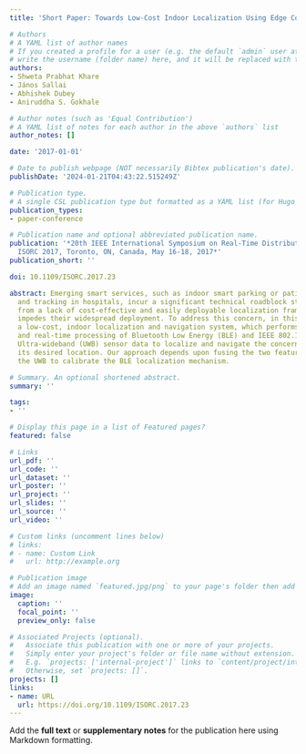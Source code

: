 ```yaml
---
title: 'Short Paper: Towards Low-Cost Indoor Localization Using Edge Computing Resources'

# Authors
# A YAML list of author names
# If you created a profile for a user (e.g. the default `admin` user at `content/authors/admin/`), 
# write the username (folder name) here, and it will be replaced with their full name and linked to their profile.
authors:
- Shweta Prabhat Khare
- János Sallai
- Abhishek Dubey
- Aniruddha S. Gokhale

# Author notes (such as 'Equal Contribution')
# A YAML list of notes for each author in the above `authors` list
author_notes: []

date: '2017-01-01'

# Date to publish webpage (NOT necessarily Bibtex publication's date).
publishDate: '2024-01-21T04:43:22.515249Z'

# Publication type.
# A single CSL publication type but formatted as a YAML list (for Hugo requirements).
publication_types:
- paper-conference

# Publication name and optional abbreviated publication name.
publication: '*20th IEEE International Symposium on Real-Time Distributed Computing,
  ISORC 2017, Toronto, ON, Canada, May 16-18, 2017*'
publication_short: ''

doi: 10.1109/ISORC.2017.23

abstract: Emerging smart services, such as indoor smart parking or patient monitoring
  and tracking in hospitals, incur a significant technical roadblock stemming primarily
  from a lack of cost-effective and easily deployable localization framework that
  impedes their widespread deployment. To address this concern, in this paper we present
  a low-cost, indoor localization and navigation system, which performs continuous
  and real-time processing of Bluetooth Low Energy (BLE) and IEEE 802.15.4a compliant
  Ultra-wideband (UWB) sensor data to localize and navigate the concerned entity to
  its desired location. Our approach depends upon fusing the two feature sets, using
  the UWB to calibrate the BLE localization mechanism.

# Summary. An optional shortened abstract.
summary: ''

tags:
- ''

# Display this page in a list of Featured pages?
featured: false

# Links
url_pdf: ''
url_code: ''
url_dataset: ''
url_poster: ''
url_project: ''
url_slides: ''
url_source: ''
url_video: ''

# Custom links (uncomment lines below)
# links:
# - name: Custom Link
#   url: http://example.org

# Publication image
# Add an image named `featured.jpg/png` to your page's folder then add a caption below.
image:
  caption: ''
  focal_point: ''
  preview_only: false

# Associated Projects (optional).
#   Associate this publication with one or more of your projects.
#   Simply enter your project's folder or file name without extension.
#   E.g. `projects: ['internal-project']` links to `content/project/internal-project/index.md`.
#   Otherwise, set `projects: []`.
projects: []
links:
- name: URL
  url: https://doi.org/10.1109/ISORC.2017.23
---
```


Add the **full text** or **supplementary notes** for the publication here using Markdown formatting.
